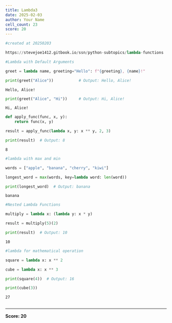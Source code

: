 ```yaml
---
title: Lambda3
date: 2025-02-03
author: Your Name
cell_count: 23
score: 20
---
```


```python
#created at 20250203
```


```python
https://stevejoe1412.gitbook.io/ssn/python-subtopics/lambda-functions
```


```python
#Lambda with Default Arguments
```


```python
greet = lambda name, greeting="Hello": f"{greeting}, {name}!"
```


```python
print(greet("Alice"))           # Output: Hello, Alice!
```

    Hello, Alice!



```python
print(greet("Alice", "Hi"))     # Output: Hi, Alice!
```

    Hi, Alice!



```python
def apply_func(func, x, y):
    return func(x, y)
```


```python
result = apply_func(lambda x, y: x ** y, 2, 3)
```


```python
print(result)  # Output: 8
```

    8



```python
#lambda with max and min
```


```python
words = ["apple", "banana", "cherry", "kiwi"]
```


```python
longest_word = max(words, key=lambda word: len(word))
```


```python
print(longest_word)  # Output: banana
```

    banana



```python
#Nested Lambda Functions
```


```python
multiply = lambda x: (lambda y: x * y)
```


```python
result = multiply(5)(2)
```


```python
print(result)  # Output: 10
```

    10



```python
#lambda for mathematical operation
```


```python
square = lambda x: x ** 2
```


```python
cube = lambda x: x ** 3
```


```python
print(square(4))  # Output: 16
```


```python
print(cube(3))
```

    27



```python

```


---
**Score: 20**